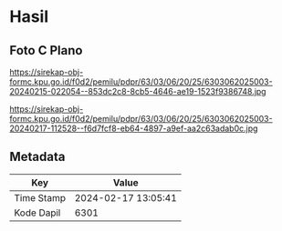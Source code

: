 # Hasil

## Foto C Plano

https://sirekap-obj-formc.kpu.go.id/f0d2/pemilu/pdpr/63/03/06/20/25/6303062025003-20240215-022054--853dc2c8-8cb5-4646-ae19-1523f9386748.jpg

https://sirekap-obj-formc.kpu.go.id/f0d2/pemilu/pdpr/63/03/06/20/25/6303062025003-20240217-112528--f6d7fcf8-eb64-4897-a9ef-aa2c63adab0c.jpg


## Metadata

| Key        | Value               |
| ---------- | ------------------- |
| Time Stamp | 2024-02-17 13:05:41 |
| Kode Dapil | 6301                |



